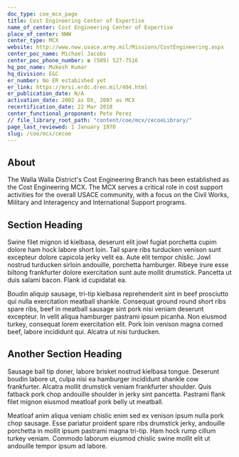 ```yaml
---
doc_type: coe_mcx_page 
title: Cost Engineering Center of Expertise  
name_of_center: Cost Engineering Center of Expertise  
place_of_center: NWW
center_type: MCX
website: http://www.nww.usace.army.mil/Missions/CostEngineering.aspx
center_poc_name: Michael Jacobs
center_poc_phone_number: ☎ (509) 527-7516
hq_poc_name: Mukesh Kumar 
hq_division: E&C
er_number: No ER estabished yet
er_link: https://mrsi.erdc.dren.mil/404.html
er_publication_date: N/A
activation_date: 2002 as DX, 2007 as MCX
recertification_date: 22 Mar 2018
center_functional_proponent: Pete Perez
// file_library_root_path: "content/coe/mcx/cecoeLibrary/" 
page_last_reviewed: 1 January 1970 
slug: /coe/mcx/cecoe
---
```


## About 

The Walla Walla District's Cost Engineering Branch has been established as the Cost Engineering MCX. The MCX serves a critical role in cost support activities for the overall USACE community, with a focus on the Civil Works, Military and Interagency and International Support programs.  

 ## Section Heading 

 Swine filet mignon id kielbasa, deserunt elit jowl fugiat porchetta cupim dolore ham hock labore short loin. Tail spare ribs turducken venison sunt excepteur dolore capicola jerky velit ea. Aute elit tempor chislic. Jowl nostrud turducken sirloin andouille, porchetta hamburger. Ribeye irure esse biltong frankfurter dolore exercitation sunt aute mollit drumstick. Pancetta ut duis salami bacon. Flank id cupidatat ea. 

 Boudin aliquip sausage, tri-tip kielbasa reprehenderit sint in beef prosciutto qui nulla exercitation meatball shankle. Consequat ground round short ribs spare ribs, beef in meatball sausage sint pork nisi veniam deserunt excepteur. In velit aliqua hamburger pastrami ipsum picanha. Non eiusmod turkey, consequat lorem exercitation elit. Pork loin venison magna corned beef, labore incididunt qui. Alcatra ut nisi turducken. 

 ## Another Section Heading 

 Sausage ball tip doner, labore brisket nostrud kielbasa tongue. Deserunt boudin labore ut, culpa nisi ea hamburger incididunt shankle cow frankfurter. Alcatra mollit drumstick veniam frankfurter shoulder. Quis fatback pork chop andouille shoulder in jerky sint pancetta. Pastrami flank filet mignon eiusmod meatloaf pork belly ut meatball. 

 Meatloaf anim aliqua veniam chislic enim sed ex venison ipsum nulla pork chop sausage. Esse pariatur proident spare ribs drumstick jerky, andouille porchetta in mollit ipsum pastrami magna tri-tip. Ham hock rump cillum turkey veniam. Commodo laborum eiusmod chislic swine mollit elit ut andouille tempor ipsum ad labore. 

